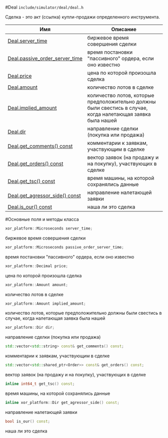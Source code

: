 #Deal
`include/simulator/deal/deal.h`


Сделка - это акт (ссылка) купли-продажи определенного инструмента.


|Имя| Описание|
|------------------|--------------------|
|[Deal.server_time](#server_time)|биржевое время совершения сделки|
|[Deal.passive_order_server_time](#passive_order_server_time)|время постановки "пассивного" ордера, если оно известно|
|[Deal.price](#price)|цена по которой произошла сделка|
|[Deal.amount](#amount)|количество лотов в сделке|
|[Deal.implied_amount](#implied_amount)|количество лотов, которые предположительно должны были свестись в случае, когда налетающая заявка была нашей|
|[Deal.dir](#dir)|направление сделки (покупка или продажа)|
|[Deal.get_comments() const](#get_comments)|комментарии к заявкам, участвующим в сделке|
|[Deal.get_orders() const](#get_orders)|вектор заявок (на продажу и на покупку), участвующих в сделке|
|[Deal.get_tsc() const](#get_tsc)|время машины, на которой сохранялись данные|
|[Deal.get_agressor_side() const](#get_agressor_side)|направление налетающей заявки|
|[Deal.is_our() const](#is_our)|наша ли это сделка|

#Основные поля и методы класса

```cpp
xor_platform::Microseconds server_time;
```
биржевое время совершения сделки

```cpp
xor_platform::Microseconds passive_order_server_time;
```
время постановки "пассивного" ордера, если оно известно

```cpp
xor_platform::Decimal price;
```
цена по которой произошла сделка

```cpp
xor_platform::Amount amount;
```
количество лотов в сделке

```cpp
xor_platform::Amount implied_amount;
```
количество лотов, которые предположительно должны были свестись в случае, когда налетающая заявка была нашей

```cpp
xor_platform::Dir dir;
```
направление сделки (покупка или продажа)

```cpp
std::vector<std::string> const& get_comments() const;
```
комментарии к заявкам, участвующим в сделке

```cpp
std::vector<std::shared_ptr<Order>> const& get_orders() const;
```
вектор заявок (на продажу и на покупку), участвующих в сделке

```cpp
inline int64_t get_tsc() const;
```
время машины, на которой сохранялись данные

```cpp
inline xor_platform::Dir get_agressor_side() const;
```
направление налетающей заявки

```cpp
bool is_our() const;
```
наша ли это сделка

